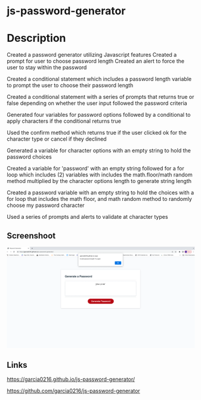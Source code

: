 # js-password-generator

# Description

Created a password generator utilizing Javascript features
Created a prompt for user to choose password length
Created an alert to force the user to stay within the password 


Created a conditional statement which includes a password length variable to prompt the user to choose their password length

Created a conditional statement with a series of prompts that returns true or false depending on whether the user input followed the password criteria

Generated four variables for password options followed by a conditional to apply characters if the conditional returns true

Used the confirm method which returns true if the user clicked ok for the character type or cancel if they declined

Generated a variable for character options with an empty string to hold the password choices

Created a variable for 'password' with an empty string followed for a for loop which includes (2) variables with includes the math.floor/math random method multiplied by the character options length to generate string length


Created a password variable with an empty string to hold the choices with a for loop that includes the math floor, and math random method to randomly choose my password character

Used a series of prompts and alerts to validate at character types


## Screenshoot
![screenshot](./assets/Images/Screen%20Shot%202022-10-19%20at%201.27.59%20PM.png)

## Links

https://garcia0216.github.io/js-password-generator/

https://github.com/garcia0216/js-password-generator